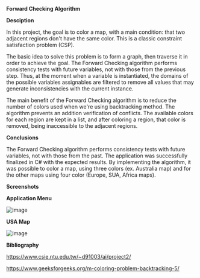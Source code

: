 **Forward Checking Algorithm**

**Desciption**

In this project, the goal is to color a map, with a main condition: that two adjacent regions don't have the same color. This is a classic constraint satisfaction problem (CSP).

The basic idea to solve this problem is to form a graph, then traverse it in order to achieve the goal. The Forward Checking algorithm performs consistency tests with future variables, not with those from the previous step. Thus, at the moment when a variable is instantiated, the domains of the possible variables assignables are filtered to remove all values that may generate inconsistencies with the current instance.

The main benefit of the Forward Checking algorithm is to reduce the number of colors used when we're using backtracking method. The algorithm prevents an addition verification of conflicts. The available colors for each region are kept in a list, and after coloring a region, that color is removed, being inaccessible to the adjacent regions.

**Conclusions**

The Forward Checking algorithm performs consistency tests with future variables, not with those from the past. 
The application was successfully finalized in C# with the expected results. By implementing the algorithm, it was possible to color a map, using three colors (ex. Australia map) and for the other maps using four color (Europe, SUA, Africa maps).

**Screenshots**

**Application Menu**

![image](https://github.com/alexalupescu/ForwardCheckingAlgorithm/assets/134335603/099fa370-afa6-44df-922c-f841c6734dcd)

**USA Map**

![image](https://github.com/alexalupescu/ForwardCheckingAlgorithm/assets/134335603/80c8d1c5-5b20-4b83-8830-172275bfc044)

**Bibliography**

https://www.csie.ntu.edu.tw/~d91003/ai/project2/

https://www.geeksforgeeks.org/m-coloring-problem-backtracking-5/
